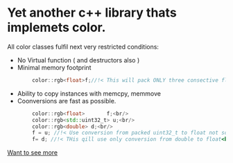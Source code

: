 # Yet another c++ library thats implemets color.

All color classes fulfil next very restricted conditions:
- No Virtual function ( and destructors also )
- Minimal memory footprint
```c
        color::rgb<float>f;//!< This will pack ONLY three consective floats in memory 
```

- Ability to copy instances with memcpy, memmove
- Coonversions are fast as possible.
```c++
        color::rgb<float>       f;<br/>
        color::rgb<std::uint32_t> u;<br/>
        color::rgb<double> d;<br/>
        f = u; //!< Use conversion from packed uint32_t to float not some generic<br/>
        f= d; //!< THis qill use only conversion from double to float<br/>
```

[Want to see more](doc/index.html)